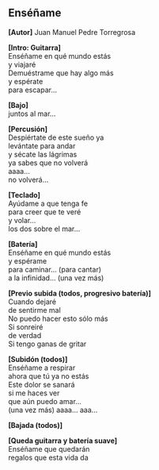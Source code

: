 ## Enséñame  
**[Autor]** Juan Manuel Pedre Torregrosa  

**[Intro: Guitarra]**  
Enséñame en qué mundo estás  
y viajaré  
Demuéstrame que hay algo más  
y espérate  
para escapar…  

**[Bajo]**  
juntos al mar…  

**[Percusión]**  
Despiértate de este sueño ya  
levántate para andar  
y sécate las lágrimas  
ya sabes que no volverá  
aaaa…  
no volverá…  

**[Teclado]**  
Ayúdame a que tenga fe  
para creer que te veré  
y volar…  
los dos sobre el mar…  

**[Batería]**  
Enséñame en qué mundo estás  
y espérame  
para caminar… (para cantar)  
a la infinidad… (una vez más)  

**[Previo subida (todos, progresivo batería)]**  
Cuando dejaré  
de sentirme mal  
No puedo hacer esto sólo más  
Si sonreiré  
de verdad  
Si tengo ganas de gritar  

**[Subidón (todos)]**  
Enséñame a respirar  
ahora que tú ya no estás  
Este dolor se sanará  
si me haces ver  
que aún puedo amar…  
(una vez más) aaaa… aaa…  

**[Bajada (todos)]**  

**[Queda guitarra y batería suave]**  
Enséñame que quedarán  
regalos que esta vida da  
